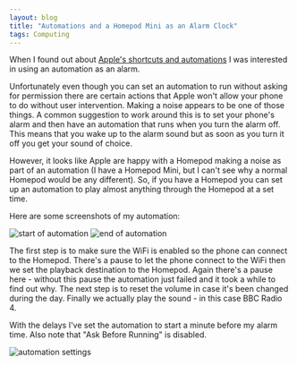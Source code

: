 ```yaml
---
layout: blog
title: "Automations and a Homepod Mini as an Alarm Clock"
tags: Computing
---
```


When I found out about [Apple's shortcuts and automations](https://support.apple.com/en-gb/guide/shortcuts/welcome/ios) I was interested in using an automation as an alarm.

Unfortunately even though you can set an automation to run without asking for permission there are certain actions that Apple won't allow your phone to do without user intervention. Making a noise appears to be one of those things. A common suggestion to work around this is to set your phone's alarm and then have an automation that runs when you turn the alarm off. This means that you wake up to the alarm sound but as soon as you turn it off you get your sound of choice.

However, it looks like Apple are happy with a Homepod making a noise as part of an automation (I have a Homepod Mini, but I can't see why a normal Homepod would be any different). So, if you have a Homepod you can set up an automation to play almost anything through the Homepod at a set time.

Here are some screenshots of my automation:

![start of automation](https://photos.smugmug.com/photos/i-PSz8k5q/0/408d0783/L/i-PSz8k5q-L.png)
![end of automation](https://photos.smugmug.com/photos/i-mJvWJN2/0/c04e5ed3/L/i-mJvWJN2-L.png)

The first step is to make sure the WiFi is enabled so the phone can connect to the Homepod. There's a pause to let the phone connect to the WiFi then we set the playback destination to the Homepod. Again there's a pause here - without this pause the automation just failed and it took a while to find out why. The next step is to reset the volume in case it's been changed during the day. Finally we actually play the sound - in this case BBC Radio 4.

With the delays I've set the automation to start a minute before my alarm time. Also note that "Ask Before Running" is disabled.

![automation settings](https://photos.smugmug.com/photos/i-qGCf3J3/0/4840dcf7/L/i-qGCf3J3-L.png)
